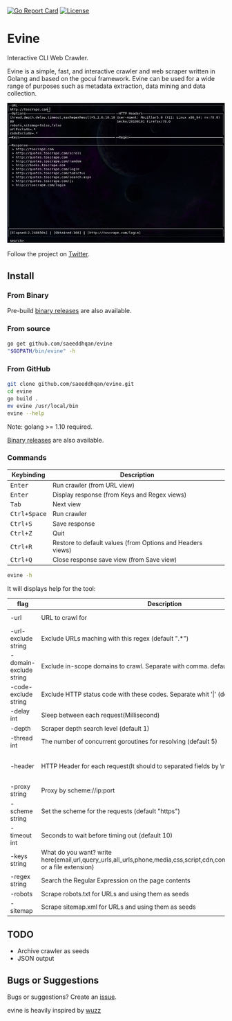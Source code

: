 [![Go Report Card](https://goreportcard.com/badge/github.com/saeeddhqan/evine)](https://goreportcard.com/report/github.com/saeeddhqan/evine)
[![License](https://img.shields.io/badge/License-GPLv3-green.svg)](https://opensource.org/licenses/GPL-3.0)
# Evine

Interactive CLI Web Crawler.

Evine is a simple, fast, and interactive crawler and web scraper written in Golang and based on the gocui framework.
Evine can be used for a wide range of purposes such as metadata extraction, data mining and data collection.

![evine screenshot](doc/screen.png)

Follow the project on [Twitter](https://twitter.com/EvineProject).


## Install

### From Binary
Pre-build [binary releases](https://github.com/saeeddhqan/evine/releases) are also available.
### From source
```bash
go get github.com/saeeddhqan/evine
"$GOPATH/bin/evine" -h
```
### From GitHub
```bash
git clone github.com/saeeddhqan/evine.git
cd evine
go build .
mv evine /usr/local/bin
evine --help
```

Note: golang >= 1.10 required.

[Binary releases](https://github.com/saeeddhqan/evine/releases) are also available.

### Commands

Keybinding                              | Description
----------------------------------------|---------------------------------------
<kbd>Enter</kbd>                        | Run crawler (from URL view)
<kbd>Enter</kbd>                        | Display response (from Keys and Regex views)
<kbd>Tab</kbd>       					| Next view
<kbd>Ctrl+Space</kbd>                   | Run crawler
<kbd>Ctrl+S</kbd>                       | Save response
<kbd>Ctrl+Z</kbd>                       | Quit
<kbd>Ctrl+R</kbd>                       | Restore to default values (from Options and Headers views)
<kbd>Ctrl+Q</kbd>                       | Close response save view (from Save view)

```bash
evine -h
```
It will displays help for the tool:

| flag | Description | Example |
|------|-------------|---------|
| -url | URL to crawl for | evine -url toscrape.com |
| -url-exclude string | Exclude URLs maching with this regex (default ".*")  | evine -url-exclude ?id= | 
| -domain-exclude string | Exclude in-scope domains to crawl. Separate with comma. default=root domain | evine -domain-exclude host1.tld,host2.tld | 
| -code-exclude string | Exclude HTTP status code with these codes. Separate whit '\|' (default ".*") | evine -code-exclude 200,201 | 
| -delay int  | Sleep between each request(Millisecond) | evine -delay 300 | 
| -depth | Scraper depth search level (default 1) | evine -depth 2 | 
| -thread int | The number of concurrent goroutines for resolving (default 5) | evine -thread 10 |
| -header | HTTP Header for each request(It should to separated fields by \n). | evine -header KEY: VALUE\nKEY1: VALUE1 | 
| -proxy string | Proxy by scheme://ip:port | evine -proxy http://1.1.1.1:8080 | 
| -scheme string | Set the scheme for the requests (default "https") | evine -scheme http | 
| -timeout int | Seconds to wait before timing out (default 10) | evine -timeout 15 | 
| -keys string | What do you want? write here(email,url,query_urls,all_urls,phone,media,css,script,cdn,comment,dns,network,all, or a file extension) | evine -keys urls,pdf,txt | 
| -regex string | Search the Regular Expression on the page contents | evine -regex 'User.+' | 
| -robots | Scrape robots.txt for URLs and using them as seeds | evine -robots | 
| -sitemap | Scrape sitemap.xml for URLs and using them as seeds | evine -sitemap |

## TODO

* Archive crawler as seeds
* JSON output

## Bugs or Suggestions

Bugs or suggestions? Create an [issue](https://github.com/saeeddhqan/evine/issues).

evine is heavily inspired by [wuzz](https://github.com/asciimoo/wuzz)
